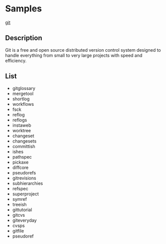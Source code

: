 # Samples
[git](https://git-scm.com/)

## Description
Git is a free and open source distributed version control system designed to
handle everything from small to very large projects with speed and efficiency.


## List
* gitglossary
* mergetool
* shortlog
* workflows
* fsck
* reflog
* reflogs
* instaweb
* worktree
* changeset
* changesets
* committish
* ishes
* pathspec
* pickaxe
* diffcore
* pseudorefs
* gitrevisions
* subhierarchies
* refspec
* superproject
* symref
* treeish
* gittutorial
* gitcvs
* giteveryday
* cvsps
* gitfile
* pseudoref

